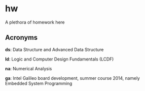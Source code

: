 hw
==

A plethora of homework here

Acronyms
----

__ds__: Data Structure and Advanced Data Structure

__ld__: Logic and Computer Design Fundamentals (LCDF)

__na__: Numerical Analysis

__ga__: Intel Galileo board development, summer course 2014, namely Embedded System Programming
